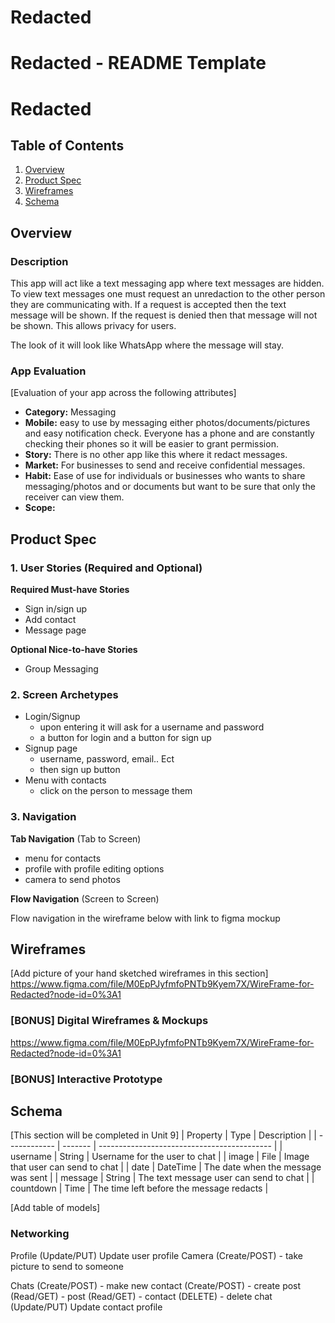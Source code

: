 # Redacted
Redacted - README Template
===

# Redacted

## Table of Contents
1. [Overview](#Overview)
1. [Product Spec](#Product-Spec)
1. [Wireframes](#Wireframes)
2. [Schema](#Schema)

## Overview
### Description
This app will act like a text messaging app where text messages are hidden. To view text messages one must request an unredaction to the other person they are communicating with. If a request is accepted then the text message will be shown. If the request is denied then that message will not be shown. This allows privacy for users. 

The look of it will look like WhatsApp where the message will stay. 

### App Evaluation
[Evaluation of your app across the following attributes] 
- **Category:** Messaging
- **Mobile:** easy to use by messaging either photos/documents/pictures and easy notification check. Everyone has a phone and are constantly checking their phones so it will be easier to grant permission. 
- **Story:** There is no other app like this where it redact messages. 
- **Market:** For businesses to send and receive confidential messages. 
- **Habit:** Ease of use for individuals or businesses who wants to share messaging/photos and or documents but want to be sure that only the receiver can view them. 
- **Scope:**

## Product Spec

### 1. User Stories (Required and Optional)

**Required Must-have Stories**

* Sign in/sign up
* Add contact
* Message page

**Optional Nice-to-have Stories**

* Group Messaging 

### 2. Screen Archetypes

* Login/Signup
   * upon entering it will ask for a username and password
   * a button for login and a button for sign up
* Signup page
   * username, password, email.. Ect
   * then sign up button
* Menu with contacts
   * click on the person to message them

### 3. Navigation

**Tab Navigation** (Tab to Screen)

* menu for contacts
* profile with profile editing options
* camera to send photos

**Flow Navigation** (Screen to Screen)

Flow navigation in the wireframe below with link to figma mockup

## Wireframes
[Add picture of your hand sketched wireframes in this section]
https://www.figma.com/file/M0EpPJyfmfoPNTb9Kyem7X/WireFrame-for-Redacted?node-id=0%3A1

### [BONUS] Digital Wireframes & Mockups
https://www.figma.com/file/M0EpPJyfmfoPNTb9Kyem7X/WireFrame-for-Redacted?node-id=0%3A1


### [BONUS] Interactive Prototype

## Schema 
[This section will be completed in Unit 9]
| Property | Type | Description |
| ------------ | ------- | ------------------------------------------- |
| username | String | Username for the user to chat |
| image | File | Image that user can send to chat |
| date | DateTime | The date when the message was sent |
| message | String | The text message user can send to chat |
| countdown | Time | The time left before the message redacts |


[Add table of models]
### Networking
Profile
(Update/PUT) Update user profile
Camera
(Create/POST) - take picture to send to someone

Chats
(Create/POST) - make new contact
(Create/POST) - create post 
(Read/GET) - post
(Read/GET) - contact
(DELETE) - delete chat
(Update/PUT) Update contact profile

